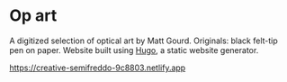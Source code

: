 # Op art
A digitized selection of optical art by Matt Gourd. Originals: black felt-tip pen on paper. Website built using [Hugo](https://gohugo.io), a static website generator.

https://creative-semifreddo-9c8803.netlify.app
